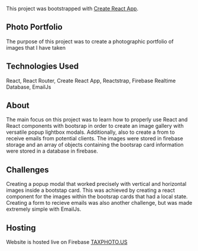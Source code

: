 This project was bootstrapped with [Create React App](https://github.com/facebook/create-react-app).

## Photo Portfolio

The purpose of this project was to create a photographic portfolio of images that I have taken

## Technologies Used

React, React Router, Create React App, Reactstrap, Firebase Realtime Database, EmailJs

## About

The main focus on this project was to learn how to properly use React and React components with bootsrap in order to create an image gallery with versatile popup lightbox modals. Additionally, also to create a from to receive emails from potential clients. The images were stored in firebase storage and an array of objects containing the bootsrap card information were stored in a database in firebase. 

## Challenges

Creating a popup modal that worked precisely with vertical and horizontal images inside a bootstap card. This was achieved by creating a react component for the images within the bootsrap cards that had a local state. Creating a form to recieve emails was also another challenge, but was made extremely simple with EmailJs.

## Hosting

Website is hosted live on Firebase [TAXPHOTO.US](https://TAXPHOTO.US) 

